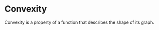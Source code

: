# Convexity
Convexity is a property of a function that describes the shape of its graph.

```{tableofcontents}
```